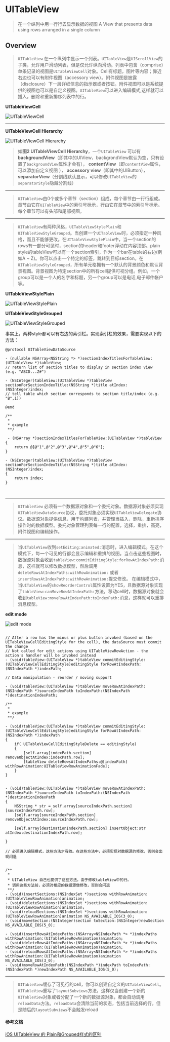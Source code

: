 ﻿# UITableView

>  在一个纵列中用一行行去显示数据的视图
>  A View that presents data using rows arranged in a single column

## Overview

> `UITableView` 在一个纵列中显示一个列表。`UITableView`是`UIScrollView`的子类，允许用户滑动列表，但是仅允许纵向滑动。列表中包含（comprise）单条记录的视图是`UITableViewCell`对象。Cell有标题，图片等内容；靠近右边也可以有附件视图（accessory view）。附件视图是披露（disclosure）下一层详细信息的指示器或者按钮。附件视图可以是系统提供的视图也可以是自定义视图。`UITableView`可以进入编辑模式,这样就可以插入，删除和重新排序列表中的行。

**UITableViewCell**

![UITableViewCell][1]

----
**UITableViewCell Hierarchy**

![UITableViewCell Hierarchy][2]

> 如**图2 UITableViewCell Hierarchy**，一个`UITableView` 可以有  
**backgroundView**（即其中的UIView，backgrondView默认为空，只有设置了`backgroundView`属性才会有），
**contentView**（即`contentView`属性，可以添加自定义视图 ），
**accessory view**（即其中的UIButton），
**separatorView**（分割线默认显示，可以修改`UITableView`的`separatorStyle`隐藏分割线）

----

> `UITableView`由0个或多个章节（section）组成，每个章节由一行行组成。章节由它在`UITableView`中的索引号标示，行由它在章节中的索引号标示。每个章节可以有头部和尾部视图。

----

> `UITableView`有两种风格，`UITableViewStylePlain`和`UITableViewStyleGrouped`。当创建一个`UITableView`时，必须指定一种风格，而且不能够更改。在`UITableViewStylePlain`中，当一个section的rows有一部分可见时，section的header和footer浮动在内容顶部。plain style的tableView可以有一个section索引，作为一个bar在table的右边(例如A ~ Z)。你可以点击一个特定的标签，跳转到目标section。在     `UITableViewStyleGrouped`，所有单元格拥有一个默认的背景颜色和默认背景视图。背景视图为特定section中的所有cell提供可视分组。例如，一个group可以是一个人的名字和标题，另一个group可以是电话,电子邮件帐户等。

**UITableViewStylePlain**

![UITableViewStylePlain][4]



**UITableViewStyleGrouped**

![UITableViewStyleGrouped][5]

事实上，两种style都可以有右边的索引栏。实现索引栏的效果，需要实现以下的方法：

```
@protocol UITableViewDataSource

- (nullable NSArray<NSString *> *)sectionIndexTitlesForTableView:(UITableView *)tableView;                               
// return list of section titles to display in section index view (e.g. "ABCD...Z#")

- (NSInteger)tableView:(UITableView *)tableView sectionForSectionIndexTitle:(NSString *)title atIndex:(NSInteger)index;  
// tell table which section corresponds to section title/index (e.g. "B",1))

@end

/**
 * 
 * example
 **/
 
 - (NSArray *)sectionIndexTitlesForTableView:(UITableView *)tableView 
{
    return @[@"1",@"2",@"3",@"4",@"5",@"6"];
}

- (NSInteger)tableView:(UITableView *)tableView sectionForSectionIndexTitle:(NSString *)title atIndex:(NSInteger)index;
{
    return index;
}
 


```

----
> `UITableView` 必须有一个数据源对象和一个委托对象。数据源对象必须实现`UITableViewDataSource`协议，委托对象必须实现`UITableViewDelegate`协议。数据源对象提供信息，用于构建列表，并管理当插入，删除，重新排序操作时的数据模型。委托对象管理列表每一行的配置，选择，重排，高亮，附件视图和编辑操作。

----

> 当`UITableView`收到`setEditing:animated:`消息时，进入编辑模式。在这个模式下，每一个可见的行都会显示编辑和重排的视图。当点击这些视图时，数据源对象会收到`tableView:commitEditingStyle:forRowAtIndexPath:`消息，这样就可以修改数据模型，然后调用`deleteRowsAtIndexPaths:withRowAnimation:` 或者 `insertRowsAtIndexPaths:withRowAnimation:`提交修改。
在编辑模式中，当`UITableView`的`showReorderControl`属性设置为YES，且数据源对象实现了`tableView:canMoveRowAtIndexPath:`方法，移动cell时，数据源对象就会收到`tableView:moveRowAtIndexPath:toIndexPath:`消息，这样就可以重排消息模型。

**edit mode**

![edit mode][6]

```

// After a row has the minus or plus button invoked (based on the UITableViewCellEditingStyle for the cell), the dataSource must commit the change
// Not called for edit actions using UITableViewRowAction - the action's handler will be invoked instead
- (void)tableView:(UITableView *)tableView commitEditingStyle:(UITableViewCellEditingStyle)editingStyle forRowAtIndexPath:(NSIndexPath *)indexPath;

// Data manipulation - reorder / moving support

- (void)tableView:(UITableView *)tableView moveRowAtIndexPath:(NSIndexPath *)sourceIndexPath toIndexPath:(NSIndexPath *)destinationIndexPath;

/**
 *
 * example
 **/

- (void)tableView:(UITableView *)tableView commitEditingStyle:(UITableViewCellEditingStyle)editingStyle forRowAtIndexPath:(NSIndexPath *)indexPath
{
    if( UITableViewCellEditingStyleDelete == editingStyle)
    {
        [self.array[indexPath.section] removeObjectAtIndex:indexPath.row];
        [tableView deleteRowsAtIndexPaths:@[indexPath] withRowAnimation:UITableViewRowAnimationFade];
    }
}


- (void)tableView:(UITableView *)tableView moveRowAtIndexPath:(NSIndexPath *)sourceIndexPath toIndexPath:(NSIndexPath *)destinationIndexPath
{
    NSString * str = self.array[sourceIndexPath.section][sourceIndexPath.row];
    [self.array[sourceIndexPath.section] removeObjectAtIndex:sourceIndexPath.row];

    [self.array[destinationIndexPath.section] insertObject:str atIndex:destinationIndexPath.row];

}

// 必须进入编辑模式，这些方法才有效。在这些方法中，必须实现对数据源的修改，否则会出现闪退


/**
 *
 * UITableView 自己也提供了这些方法，由于修改tableView中的行。
 * 调用这些方法前，必须对相应的数据源做修改，否则会闪退
 **/
- (void)insertSections:(NSIndexSet *)sections withRowAnimation:(UITableViewRowAnimation)animation;
- (void)deleteSections:(NSIndexSet *)sections withRowAnimation:(UITableViewRowAnimation)animation;
- (void)reloadSections:(NSIndexSet *)sections withRowAnimation:(UITableViewRowAnimation)animation NS_AVAILABLE_IOS(3_0);
- (void)moveSection:(NSInteger)section toSection:(NSInteger)newSection NS_AVAILABLE_IOS(5_0);

- (void)insertRowsAtIndexPaths:(NSArray<NSIndexPath *> *)indexPaths withRowAnimation:(UITableViewRowAnimation)animation;
- (void)deleteRowsAtIndexPaths:(NSArray<NSIndexPath *> *)indexPaths withRowAnimation:(UITableViewRowAnimation)animation;
- (void)reloadRowsAtIndexPaths:(NSArray<NSIndexPath *> *)indexPaths withRowAnimation:(UITableViewRowAnimation)animation NS_AVAILABLE_IOS(3_0);
- (void)moveRowAtIndexPath:(NSIndexPath *)indexPath toIndexPath:(NSIndexPath *)newIndexPath NS_AVAILABLE_IOS(5_0);

```

----

> `UITableView`缓存了可见行的cell，你可以创建自定义的`UITableViewCell`。
> `UITableView`重写了`layoutSubviews`方法，这样仅当创建一个新的`UITableView`对象或者分配了一个新的数据源对象，都会自动调用`reloadData`方法。`reloadData`会清除当前的状态，包括当前选择的行。但是随后的`layoutSubviews`不会触发reload




#### 参考文档
[iOS UITableView 的 Plain和Grouped样式的区别][3]


  [1]: pic/UITableViewCell.png
  [2]: pic/UITableViewCell_Hierarchy.png
  [3]: https://www.jianshu.com/p/764ed5aa46cf
  [4]: pic/UITableViewStylePlain.png
  [5]: pic/UITableViewStyleGrouped.png
  [6]: pic/edit_mode.png